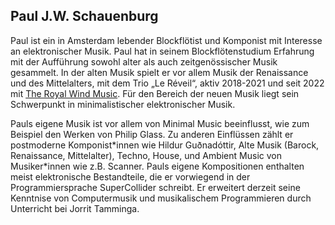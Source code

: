## Paul J.W. Schauenburg

Paul ist ein in Amsterdam lebender Blockflötist und Komponist mit Interesse an elektronischer Musik. Paul hat in seinem Blockflötenstudium Erfahrung mit der Aufführung sowohl alter als auch zeitgenössischer Musik gesammelt. In der alten Musik spielt er vor allem Musik der Renaissance und des Mittelalters, mit dem Trio „Le Réveil“, aktiv 2018-2021 und seit 2022 mit [The Royal Wind Music](https://www.royalwindmusic.org/). Für den Bereich der neuen Musik liegt sein Schwerpunkt in minimalistischer elektronischer Musik.

Pauls eigene Musik ist vor allem von Minimal Music beeinflusst, wie zum Beispiel den Werken von Philip Glass. Zu anderen Einflüssen zählt er postmoderne Komponist\*innen wie Hildur Guðnadóttir, Alte Musik (Barock, Renaissance, Mittelalter), Techno, House, und Ambient Music von Musiker\*innen wie z.B. Scanner. Pauls eigene Kompositionen enthalten meist elektronische Bestandteile, die er vorwiegend in der Programmiersprache SuperCollider schreibt. Er erweitert derzeit seine Kenntnise von Computermusik und musikalischem Programmieren durch Unterricht bei Jorrit Tamminga.
